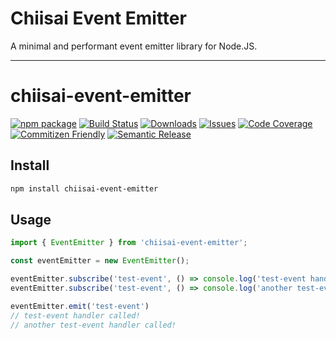 # Chiisai Event Emitter

A minimal and performant event emitter library for Node.JS.

---

# chiisai-event-emitter

[![npm package][npm-img]][npm-url]
[![Build Status][build-img]][build-url]
[![Downloads][downloads-img]][downloads-url]
[![Issues][issues-img]][issues-url]
[![Code Coverage][codecov-img]][codecov-url]
[![Commitizen Friendly][commitizen-img]][commitizen-url]
[![Semantic Release][semantic-release-img]][semantic-release-url]

## Install

```bash
npm install chiisai-event-emitter
```

## Usage

```ts
import { EventEmitter } from 'chiisai-event-emitter';

const eventEmitter = new EventEmitter();

eventEmitter.subscribe('test-event', () => console.log('test-event handler called!'));
eventEmitter.subscribe('test-event', () => console.log('another test-event handler called!'))

eventEmitter.emit('test-event')
// test-event handler called!
// another test-event handler called!
```

[build-img]:https://github.com/bencelaszlo/chiisai-event-emitter/actions/workflows/release.yml/badge.svg
[build-url]:https://github.com/bencelaszlo/chiisai-event-emitter/actions/workflows/release.yml
[downloads-img]:https://img.shields.io/npm/dt/chiisai-event-emitter
[downloads-url]:https://www.npmtrends.com/chiisai-event-emitter
[npm-img]:https://img.shields.io/npm/v/chiisai-event-emitter
[npm-url]:https://www.npmjs.com/package/chiisai-event-emitter
[issues-img]:https://img.shields.io/github/issues/bencelaszlo/chiisai-event-emitter
[issues-url]:https://github.com/bencelaszlo/chiisai-event-emitter/issues
[codecov-img]:https://codecov.io/gh/bencelaszlo/chiisai-event-emitter/branch/main/graph/badge.svg
[codecov-url]:https://codecov.io/gh/bencelaszlo/chiisai-event-emitter
[semantic-release-img]:https://img.shields.io/badge/%20%20%F0%9F%93%A6%F0%9F%9A%80-semantic--release-e10079.svg
[semantic-release-url]:https://github.com/semantic-release/semantic-release
[commitizen-img]:https://img.shields.io/badge/commitizen-friendly-brightgreen.svg
[commitizen-url]:http://commitizen.github.io/cz-cli/
